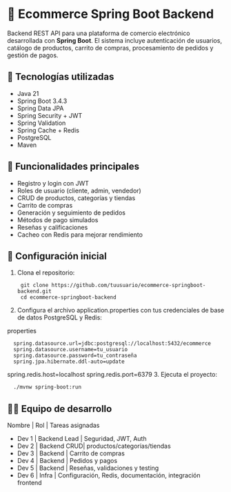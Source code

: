 # 🛒 Ecommerce Spring Boot Backend

Backend REST API para una plataforma de comercio electrónico desarrollada con **Spring Boot**. El sistema incluye autenticación de usuarios, catálogo de productos, carrito de compras, procesamiento de pedidos y gestión de pagos.

## 🚀 Tecnologías utilizadas

- Java 21
- Spring Boot 3.4.3
- Spring Data JPA
- Spring Security + JWT
- Spring Validation
- Spring Cache + Redis
- PostgreSQL
- Maven

## 📌 Funcionalidades principales

- Registro y login con JWT
- Roles de usuario (cliente, admin, vendedor)
- CRUD de productos, categorías y tiendas
- Carrito de compras
- Generación y seguimiento de pedidos
- Métodos de pago simulados
- Reseñas y calificaciones
- Cacheo con Redis para mejorar rendimiento

## 🔧 Configuración inicial

1. Clona el repositorio:
   ```
    git clone https://github.com/tuusuario/ecommerce-springboot-backend.git
    cd ecommerce-springboot-backend
   ```
   
2. Configura el archivo application.properties con tus credenciales de base de datos PostgreSQL y Redis:

properties
  ```
    spring.datasource.url=jdbc:postgresql://localhost:5432/ecommerce
    spring.datasource.username=tu_usuario
    spring.datasource.password=tu_contraseña
    spring.jpa.hibernate.ddl-auto=update
```
spring.redis.host=localhost
spring.redis.port=6379
3. Ejecuta el proyecto:
  ```bash
    ./mvnw spring-boot:run
 ```
## 🧑‍💻 Equipo de desarrollo
Nombre  |  Rol          |	Tareas asignadas
- Dev 1	|  Backend Lead |	Seguridad, JWT, Auth
- Dev 2	|  Backend	CRUD| productos/categorías/tiendas
- Dev 3	|  Backend      |	Carrito de compras
- Dev 4	| Backend	      | Pedidos y pagos
- Dev 5	| Backend	      | Reseñas, validaciones y testing
- Dev 6	| Infra	        | Configuración, Redis, documentación, integración frontend
